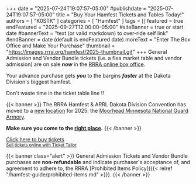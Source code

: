 +++
date = "2025-07-24T19:07:57-05:00"
#publishdate = "2025-07-24T19:07:57-05:00"
title = "Buy Your Hamfest Tickets and Tables Today!"
authors = [ "K0STK" ]
categories = [ "Hamfest" ]
tags = []
featured = true 
endFeatured = "2025-09-27T12:00:00-05:00"
#siteBanner = true or start date
#bannerText = "text (or valid markdown) to over-ride self link" 
#endBanner = date (default is endFeatured date) 
moreText = "Enter The Box Office and Make Your Purchase"
thumbnail = "https://images.rrra.org/hamfest/2025-thumbnail.gif"
+++
General Admission and Vendor Bundle tickets (i.e. a flea market table and vendor
admission) are on sale ***now*** in the [RRRA online box office][boxoffice].

Your advance purchase gets ***you*** to the bargins ***faster*** at the
Dakota Division's biggest hamfest.

Don't waste time in the ticket table line :bangbang:
<!--more-->

{{< banner >}}
The RRRA Hamfest &amp; ARRL Dakota Division Convention has moved to a
[new location](/places/moorhead-ng-armory/) for 2025: the [Moorhead
Minnesota National Guard Armory](/places/moorhead-ng-armory/).

**Make sure you come to the [right place](/places/moorhead-ng-armory).**
{{< /banner >}}

<!-- Ticket Tailor Widget. Paste this into your website where you want the widget to appear. Do not change the code or the widget may not work properly. -->
<div class="tt-widget"><div class="tt-widget-fallback"><p><a href="https://www.tickettailor.com/all-tickets/redriverradioamateurs/?ref=website_widget&show_search_filter=true&show_date_filter=true&show_sort=true" target="_blank">Click here to buy tickets</a><br /><small><a href="https://www.tickettailor.com?rf=wdg_99768" class="tt-widget-powered">Sell tickets online with Ticket Tailor</a></small></p></div><script src="https://cdn.tickettailor.com/js/widgets/min/widget.js" data-url="https://www.tickettailor.com/all-tickets/redriverradioamateurs/?ref=website_widget&show_search_filter=true&show_date_filter=true&show_sort=true" data-type="inline" data-inline-minimal="true" data-inline-show-logo="false" data-inline-bg-fill="false" data-inline-inherit-ref-from-url-param="" data-inline-ref="website_widget"></script></div><!-- End of Ticket Tailor Widget -->

{{< banner class="alert" >}}
General Admission Tickets and Vendor Bundle purchases are
**non-refundable** and indicate purchaser's acceptance of, and agreement
to adhere to, the RRRA
[Prohibited Items Policy]({{< relref "/hamfest-guide/prohibited-items.md" >}}).
{{< /banner >}}

[boxoffice]: https://tickets.rrra.org
